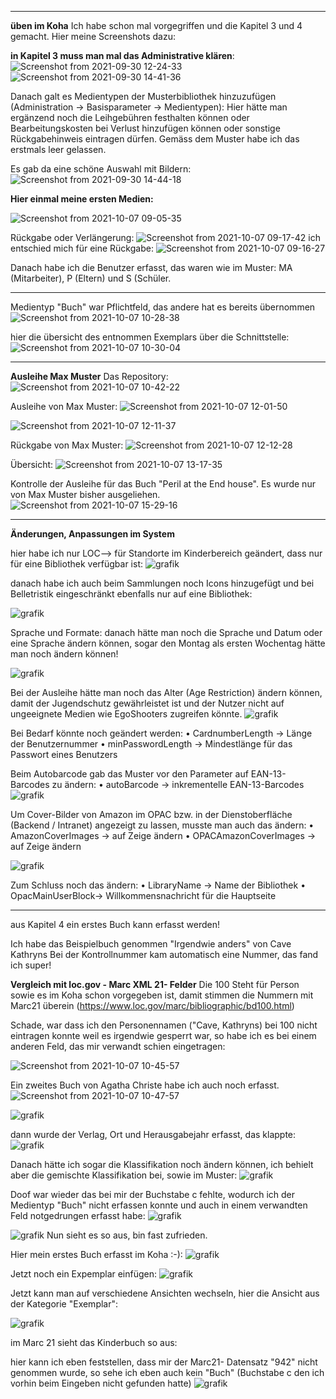-------------------------------------------------------------------------------------------------
**üben im Koha**
Ich habe schon mal vorgegriffen und die Kapitel 3 und 4 gemacht. Hier meine Screenshots dazu:


**in Kapitel 3 muss man mal das Administrative klären**:
![Screenshot from 2021-09-30 12-24-33](https://user-images.githubusercontent.com/90834735/150386474-1d37bc9f-3a2b-4817-80ad-1715d6946e9f.png)
![Screenshot from 2021-09-30 14-41-36](https://user-images.githubusercontent.com/90834735/150386814-2bfe53f3-538f-48cd-b0a3-b04077e8304b.png)

Danach galt es Medientypen der Musterbibliothek hinzuzufügen (Administration → Basisparameter → Medientypen):
Hier hätte man ergänzend noch die Leihgebühren festhalten können oder Bearbeitungskosten bei Verlust hinzufügen können oder sonstige Rückgabehinweis eintragen dürfen. Gemäss dem Muster habe ich das erstmals leer gelassen.

Es gab da eine schöne Auswahl mit Bildern:
![Screenshot from 2021-09-30 14-44-18](https://user-images.githubusercontent.com/90834735/150386851-f04906e0-2088-46d1-b5ef-9edd99a18a40.png)


**Hier einmal meine ersten Medien:**


![Screenshot from 2021-10-07 09-05-35](https://user-images.githubusercontent.com/90834735/150386953-71a92f39-88ab-40d4-b5b5-9460c876cae4.png)

Rückgabe oder Verlängerung: 
![Screenshot from 2021-10-07 09-17-42](https://user-images.githubusercontent.com/90834735/150387164-e7a7e62f-f941-4fba-8aac-13ae2205a2c2.png)
ich entschied mich für eine Rückgabe:
![Screenshot from 2021-10-07 09-16-27](https://user-images.githubusercontent.com/90834735/150389345-ea390dae-9f36-496a-a871-e0760bfe50fa.png)

Danach habe ich die Benutzer erfasst, das waren wie im Muster: MA (Mitarbeiter), P (Eltern) und S (Schüler.


-----------------------------


Medientyp "Buch" war Pflichtfeld, das andere hat es bereits übernommen
![Screenshot from 2021-10-07 10-28-38](https://user-images.githubusercontent.com/90834735/150388357-262c4a7a-a98a-41e1-bce2-9421d9103c7c.png)

hier die übersicht des entnommen Exemplars über die Schnittstelle:
![Screenshot from 2021-10-07 10-30-04](https://user-images.githubusercontent.com/90834735/150388607-81d78adf-e696-4a96-b0fa-b3ab732735f2.png)

----------
**Ausleihe Max Muster**
Das Repository:
![Screenshot from 2021-10-07 10-42-22](https://user-images.githubusercontent.com/90834735/150390136-e6f77cf9-276e-4c39-9c0b-e5fbae69b348.png)


Ausleihe von Max Muster:
![Screenshot from 2021-10-07 12-01-50](https://user-images.githubusercontent.com/90834735/150390763-cc991da0-5646-4132-a981-9e7fcfc072eb.png)

![Screenshot from 2021-10-07 12-11-37](https://user-images.githubusercontent.com/90834735/150390934-9bc83ac5-bba7-48c4-95b4-b3d80a2a4a3e.png)

Rückgabe von Max Muster:
![Screenshot from 2021-10-07 12-12-28](https://user-images.githubusercontent.com/90834735/150391076-555eca83-597e-4aac-a2ff-648702962770.png)

Übersicht:
![Screenshot from 2021-10-07 13-17-35](https://user-images.githubusercontent.com/90834735/150391325-7f82500d-aef5-4940-b3f1-d02f2b6877ec.png)


Kontrolle der Ausleihe für das Buch "Peril at the End house". Es wurde nur von Max Muster bisher ausgeliehen.
![Screenshot from 2021-10-07 15-29-16](https://user-images.githubusercontent.com/90834735/150391547-b08a94bc-8200-46cf-87c0-522ea9af6e6d.png)

-------------------
**Änderungen, Anpassungen im System**

hier habe ich  nur LOC--> für Standorte im Kinderbereich geändert, dass nur für eine Bibliothek verfügbar ist:
![grafik](https://user-images.githubusercontent.com/90834735/135472865-42b91b42-9616-49a6-abd2-b8fbeb1b41ac.png)

danach habe ich auch beim Sammlungen noch Icons hinzugefügt und bei Belletristik eingeschränkt ebenfalls nur auf eine Bibliothek:

![grafik](https://user-images.githubusercontent.com/90834735/135473110-40a04c15-f12a-4a75-a258-4b29e725a503.png)

Sprache und Formate:
danach hätte man noch die Sprache und Datum oder eine Sprache ändern können, sogar den Montag als ersten Wochentag hätte man noch ändern können!

![grafik](https://user-images.githubusercontent.com/90834735/135473532-5d16c239-e3ad-4f6a-92aa-a53b1252a270.png)
 
Bei der Ausleihe hätte man noch das Alter (Age Restriction) ändern können, damit der Jugendschutz gewährleistet ist und der Nutzer nicht auf ungeeignete Medien wie EgoShooters zugreifen könnte.
![grafik](https://user-images.githubusercontent.com/90834735/135473934-6d485085-215f-4b3f-9022-de563d9bc2ac.png)

Bei Bedarf könnte noch geändert werden:
•	CardnumberLength → Länge der Benutzernummer
•	minPasswordLength → Mindestlänge für das Passwort eines Benutzers

Beim Autobarcode gab das Muster vor den Parameter auf EAN-13- Barcodes zu ändern:
•	 autoBarcode  → inkrementelle EAN-13-Barcodes
![grafik](https://user-images.githubusercontent.com/90834735/135474364-bdc6222a-6412-4e19-9813-b2fd94b7aff1.png)

Um Cover-Bilder von Amazon im OPAC bzw. in der Dienstoberfläche (Backend / Intranet) angezeigt zu lassen, musste man auch das ändern:
•	 AmazonCoverImages → auf Zeige ändern
•	OPACAmazonCoverImages → auf Zeige ändern

![grafik](https://user-images.githubusercontent.com/90834735/135474628-5b65568c-9739-40af-bfcd-109afa626a12.png)

Zum Schluss noch das ändern:
•	 LibraryName → Name der Bibliothek
•	OpacMainUserBlock→ Willkommensnachricht für die Hauptseite

----------------------------------------------------

aus Kapitel 4 ein erstes Buch kann erfasst werden!


Ich habe das Beispielbuch genommen "Irgendwie anders" von Cave Kathryns
Bei der Kontrollnummer kam automatisch eine Nummer, das fand ich super!

**Vergleich mit loc.gov - Marc XML 21- Felder**
Die 100 Steht für Person sowie es im Koha schon vorgegeben ist, damit stimmen die Nummern mit Marc21 überein (https://www.loc.gov/marc/bibliographic/bd100.html)

Schade, war dass ich den Personennamen ("Cave, Kathryns) bei 100 nicht eintragen konnte weil es irgendwie gesperrt war, so habe ich es bei einem anderen Feld, das mir verwandt schien eingetragen:
 

![Screenshot from 2021-10-07 10-45-57](https://user-images.githubusercontent.com/90834735/150390253-f3084914-dc35-43dd-bdc6-8148239face7.png)

Ein zweites Buch von Agatha Christe habe ich auch noch erfasst.
![Screenshot from 2021-10-07 10-47-57](https://user-images.githubusercontent.com/90834735/150390392-fd32786d-2f0f-4268-98e2-0895d9d5540d.png)


![grafik](https://user-images.githubusercontent.com/90834735/135475587-13f919c0-07b6-4ee5-8cca-d11fa99f156e.png)

dann wurde der Verlag, Ort und Herausgabejahr erfasst, das klappte:
![grafik](https://user-images.githubusercontent.com/90834735/135475791-729893ba-c329-49ac-b36a-7fa9202af103.png)


Danach hätte ich sogar die Klassifikation noch ändern können, ich behielt aber die gemischte Klassifikation bei, sowie im Muster:
![grafik](https://user-images.githubusercontent.com/90834735/135475954-1700c847-a2d7-4bad-85a6-2af729284562.png)

Doof war wieder das bei mir der Buchstabe c fehlte, wodurch ich der Medientyp "Buch" nicht erfassen konnte und auch in einem verwandten Feld notgedrungen erfasst habe:
![grafik](https://user-images.githubusercontent.com/90834735/135476124-d0f236f4-c709-4a3a-b5f9-9d7446ba6df8.png)


![grafik](https://user-images.githubusercontent.com/90834735/135476273-b3d38a79-cc7b-4634-8b7f-832c586ed883.png)
Nun sieht es so aus, bin fast zufrieden.

Hier mein erstes Buch erfasst im Koha :-):
![grafik](https://user-images.githubusercontent.com/90834735/135479539-af317294-93e9-4f7d-8b63-7bce0b13457d.png)




Jetzt noch ein Expemplar einfügen:
![grafik](https://user-images.githubusercontent.com/90834735/135476490-70f8ca48-3c31-496c-b2e7-b2ae901af036.png)

Jetzt kann man auf verschiedene Ansichten wechseln, hier die Ansicht aus der Kategorie "Exemplar":

![grafik](https://user-images.githubusercontent.com/90834735/135476710-d13aaa01-69a1-4944-81f1-18c11acc693f.png)


im Marc 21 sieht das Kinderbuch so aus:

hier kann ich eben feststellen, dass mir der Marc21- Datensatz "942" nicht genommen wurde, so sehe ich eben auch kein "Buch" (Buchstabe c den ich vorhin beim Eingeben nicht gefunden hatte)
![grafik](https://user-images.githubusercontent.com/90834735/135477131-a418c57e-9f93-4583-b5d0-49b40de80bf6.png)
